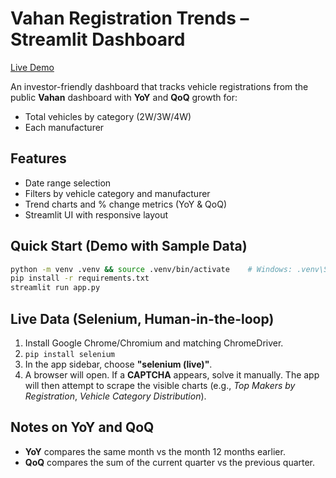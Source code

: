 # Vahan Registration Trends – Streamlit Dashboard
[Live Demo](https://nandeshboyz024-vahan-registration-app-zy87ds.streamlit.app/)


An investor-friendly dashboard that tracks vehicle registrations from the public **Vahan** dashboard with **YoY** and **QoQ** growth for:
- Total vehicles by category (2W/3W/4W)
- Each manufacturer

## Features
- Date range selection
- Filters by vehicle category and manufacturer
- Trend charts and % change metrics (YoY & QoQ)
- Streamlit UI with responsive layout

## Quick Start (Demo with Sample Data)
```bash
python -m venv .venv && source .venv/bin/activate    # Windows: .venv\Scripts\activate
pip install -r requirements.txt
streamlit run app.py
```

## Live Data (Selenium, Human-in-the-loop)
1. Install Google Chrome/Chromium and matching ChromeDriver.
2. `pip install selenium`
3. In the app sidebar, choose **"selenium (live)"**.
4. A browser will open. If a **CAPTCHA** appears, solve it manually. The app will then attempt to scrape the visible charts (e.g., *Top Makers by Registration*, *Vehicle Category Distribution*).

## Notes on YoY and QoQ
- **YoY** compares the same month vs the month 12 months earlier.
- **QoQ** compares the sum of the current quarter vs the previous quarter.
